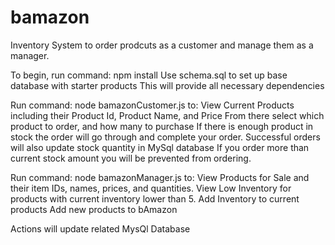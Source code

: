# bamazon
Inventory System to order prodcuts as a customer and manage them as a manager.


To begin, run command: npm install
Use schema.sql to set up base database with starter products
This will provide all necessary dependencies 
 
Run command: node bamazonCustomer.js
to: 
View Current Products including their Product Id, Product Name, and Price
From there select which product to order, and how many to purchase
If there is enough product in stock the order will go through and complete your order.
    Successful orders will also update stock quantity in MySql database
If you order more than current stock amount you will be prevented from ordering.

Run command: node bamazonManager.js
to: 
View Products for Sale and their item IDs, names, prices, and quantities.
View Low Inventory for products with current inventory lower than 5.
Add Inventory to current products
Add new products to bAmazon

Actions will update related MysQl Database